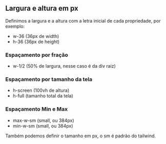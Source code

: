 ## Largura e altura em px

Definimos a largura e a altura com a letra inicial de cada propriedade, por exemplo:

- w-36 (36px de width)
- h-36 (36px de height)

### Espaçamento por fração

- w-1/2 (50% de largura, nesse caso é da div raiz)

### Espaçamento por tamanho da tela

- h-screen (100vh de altura)
- h-full (tamanho total da tela)

### Espaçamento Min e Max

- max-w-sm (small, ou 384px)
- min-w-sm (small, ou 384px)

Também podemos definir o tamanho em px, o sm é padrão do tailwind.
